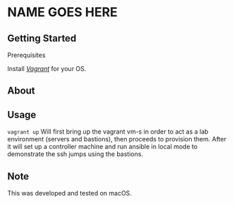 # NAME GOES HERE


## Getting Started
Prerequisites

Install [_Vagrant_](https://www.vagrantup.com/downloads) for your OS.


## About

  


## Usage

 `vagrant up`  Will first bring up the vagrant vm-s in order to act as a lab environment (servers and bastions), then proceeds to provision them. After it will set up a controller machine and run ansible in local mode to demonstrate the ssh jumps using the bastions.

## Note

This was developed and tested on macOS.
